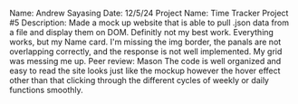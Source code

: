 Name: Andrew Sayasing
Date: 12/5/24
Project Name: Time Tracker Project #5
Description: Made a mock up website that is able to pull .json data from a file and display them on DOM. Definitly not my best work. Everything works, but my Name card. I'm missing the img border, the panals are not overlapping correctly, and the response is not well implemented. My grid was messing me up.
Peer review: Mason
The code is well organized and easy to read the site looks just like the mockup however the hover effect other than that clicking through the different cycles of weekly or daily functions smoothly.